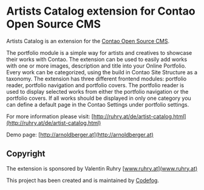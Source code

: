 # Artists Catalog extension for Contao Open Source CMS

Artists Catalog is an extension for the [Contao Open Source CMS](https://contao.org).

The portfolio module is a simple way for artists and creatives to showcase their works with Contao. 
The extension can be used to easily add works with one or more images, description and title into your Online Portfolio. 
Every work can be categorized, using the build in Contao Site Structure as a taxonomy. 
The extension has three different frontend modules: portfolio reader, portfolio navigation and portfolio covers. 
The portfolio reader is used to display selected works from either the portfolio navigation or the portfolio covers. 
If all works should be displayed in only one category you can define a default page in the Contao Settings under 
portfolio settings.

For more information please visit: [http://ruhry.at/de/artist-catalog.html](http://ruhry.at/de/artist-catalog.html)

Demo page: [http://arnoldberger.at](http://arnoldberger.at)

## Copyright

The extension is sponsored by Valentin Ruhry [www.ruhry.at](www.ruhry.at)

This project has been created and is maintained by [Codefog](https://codefog.pl).
